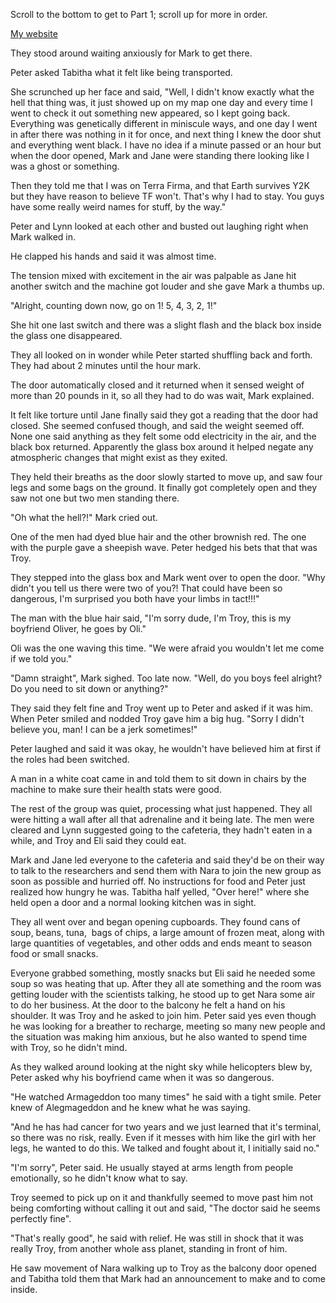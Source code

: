Scroll to the bottom to get to Part 1; scroll up for more in order.

[My website](http://www.iliveonterrafirma.com)


They stood around waiting anxiously for Mark to get there. 

Peter asked Tabitha what it felt like being transported. 

She scrunched up her face and said, "Well, I didn't know exactly what the hell that thing was, it just showed up on my map one day and every time I went to check it out something new appeared, so I kept going back. Everything was genetically different in miniscule ways, and one day I went in after there was nothing in it for once, and next thing I knew the door shut and everything went black. I have no idea if a minute passed or an hour but when the door opened, Mark and Jane were standing there looking like I was a ghost or something. 

Then they told me that I was on Terra Firma, and that Earth survives Y2K but they have reason to believe TF won't. That's why I had to stay. You guys have some really weird names for stuff, by the way." 

Peter and Lynn looked at each other and busted out laughing right when Mark walked in. 

He clapped his hands and said it was almost time. 

The tension mixed with excitement in the air was palpable as Jane hit another switch and the machine got louder and she gave Mark a thumbs up. 

"Alright, counting down now, go on 1! 5, 4, 3, 2, 1!" 

She hit one last switch and there was a slight flash and the black box inside the glass one disappeared. 

They all looked on in wonder while Peter started shuffling back and forth. They had about 2 minutes until the hour mark. 

The door automatically closed and it returned when it sensed weight of more than 20 pounds in it, so all they had to do was wait, Mark explained. 

It felt like torture until Jane finally said they got a reading that the door had closed. She seemed confused though, and said the weight seemed off. None one said anything as they felt some odd electricity in the air, and the black box returned. Apparently the glass box around it helped negate any atmospheric changes that might exist as they exited. 

They held their breaths as the door slowly started to move up, and saw four legs and some bags on the ground. It finally got completely open and they saw not one but two men standing there. 

"Oh what the hell?!" Mark cried out. 

One of the men had dyed blue hair and the other brownish red. The one with the purple gave a sheepish wave.
Peter hedged his bets that that was Troy. 

They stepped into the glass box and Mark went over to open the door.
"Why didn't you tell us there were two of you?! That could have been so dangerous, I'm surprised you both have your limbs in tact!!!" 

The man with the blue hair said, "I'm sorry dude, I'm Troy, this is my boyfriend Oliver, he goes by Oli." 

Oli was the one waving this time.
"We were afraid you wouldn't let me come if we told you." 

"Damn straight", Mark sighed. Too late now. 
"Well, do you boys feel alright? Do you need to sit down or anything?" 

They said they felt fine and Troy went up to Peter and asked if it was him. When Peter smiled and nodded Troy gave him a big hug.
"Sorry I didn't believe you, man! I can be a jerk sometimes!" 

Peter laughed and said it was okay, he wouldn't have believed him at first if the roles had been switched. 

A man in a white coat came in and told them to sit down in chairs by the machine to make sure their health stats were good. 

The rest of the group was quiet, processing what just happened. They all were hitting a wall after all that adrenaline and it being late. The men were cleared and Lynn suggested going to the cafeteria, they hadn't eaten in a while, and Troy and Eli said they could eat. 

Mark and Jane led everyone to the cafeteria and said they'd be on their way to talk to the researchers and send them with Nara to join the new group as soon as possible and hurried off. 
No instructions for food and Peter just realized how hungry he was. Tabitha half yelled, "Over here!" where she held open a door and a normal looking kitchen was in sight. 

They all went over and began opening cupboards. They found cans of soup, beans, tuna,  bags of chips, a large amount of frozen meat, along with large quantities of vegetables, and other odds and ends meant to season food or small snacks. 

Everyone grabbed something, mostly snacks but Eli said he needed some soup so was heating that up. After they all ate something and the room was getting louder with the scientists talking, he stood up to get Nara some air to do her business. At the door to the balcony he felt a hand on his shoulder. It was Troy and he asked to join him.
Peter said yes even though he was looking for a breather to recharge, meeting so many new people and the situation was making him anxious, but he also wanted to spend time with Troy, so he didn't mind. 

As they walked around looking at the night sky while helicopters blew by, Peter asked why his boyfriend came when it was so dangerous. 

"He watched Armageddon too many times" he said with a tight smile.
Peter knew of Alegmageddon and he knew what he was saying. 

"And he has had cancer for two years and we just learned that it's terminal, so there was no risk, really. Even if it messes with him like the girl with her legs, he wanted to do this. We talked and fought about it, I initially said no." 

"I'm sorry", Peter said. He usually stayed at arms length from people emotionally, so he didn't know what to say. 

Troy seemed to pick up on it and thankfully seemed to move past him not being comforting without calling it out and said, "The doctor said he seems perfectly fine". 

"That's really good", he said with relief. 
He was still in shock that it was really Troy, from another whole ass planet, standing in front of him. 

He saw movement of Nara walking up to Troy as the balcony door opened and Tabitha told them that Mark had an announcement to make and to come inside.